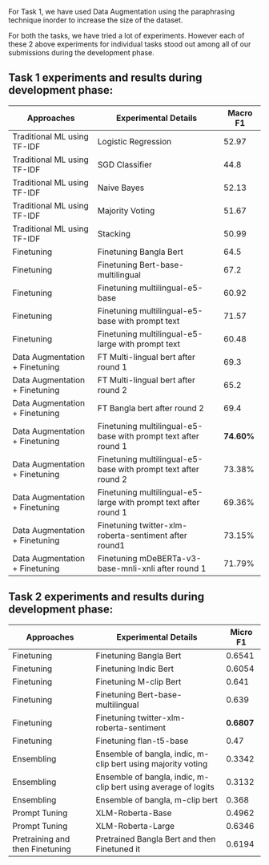 For Task 1, we have used Data Augmentation using the paraphrasing technique inorder to increase the size of the dataset.

For both the tasks, we have tried a lot of experiments. However each of these 2 above experiments for individual tasks stood out among all of our submissions during the development phase.


## Task 1 experiments and results during development phase: 

| Approaches                     | Experimental Details                                            | Macro F1 |
|--------------------------------|-----------------------------------------------------------------|----------|
| Traditional ML using TF-IDF | Logistic Regression | 52.97 |
| Traditional ML using TF-IDF | SGD Classifier      | 44.8  |
| Traditional ML using TF-IDF | Naive Bayes         | 52.13 |
| Traditional ML using TF-IDF | Majority Voting     | 51.67 |
| Traditional ML using TF-IDF | Stacking            | 50.99 |
| Finetuning                     | Finetuning Bangla Bert                                          | 64.5     |
| Finetuning                     | Finetuning Bert-base-multilingual                               | 67.2     |
| Finetuning                     | Finetuning multilingual-e5-base                                 | 60.92    |
| Finetuning                     | Finetuning multilingual-e5-base with prompt text                | 71.57    |
| Finetuning                     | Finetuning multilingual-e5-large with prompt text               | 60.48    |
| Data Augmentation + Finetuning | FT Multi-lingual bert after round 1                             | 69.3     |
| Data Augmentation + Finetuning | FT Multi-lingual bert after round 2                             | 65.2     |
| Data Augmentation + Finetuning | FT Bangla bert after round 2                                    | 69.4     |
| Data Augmentation + Finetuning | Finetuning multilingual-e5-base with prompt text after round 1  | **74.60%**   |
| Data Augmentation + Finetuning | Finetuning multilingual-e5-base with prompt text after round 2  | 73.38%   |
| Data Augmentation + Finetuning | Finetuning multilingual-e5-large with prompt text after round 1 | 69.36%   |
| Data Augmentation + Finetuning | Finetuning twitter-xlm-roberta-sentiment after round1           | 73.15%   |
| Data Augmentation + Finetuning | Finetuning mDeBERTa-v3-base-mnli-xnli after round 1             | 71.79%   |


## Task 2 experiments and results during development phase:

| Approaches                      | Experimental Details                                           | Micro F1 |
|---------------------------------|----------------------------------------------------------------|----------|
| Finetuning                      | Finetuning Bangla Bert                                         | 0.6541   |
| Finetuning                      | Finetuning Indic Bert                                          | 0.6054   |
| Finetuning                      | Finetuning M-clip Bert                                         | 0.641    |
| Finetuning                      | Finetuning Bert-base-multilingual                              | 0.639    |
| Finetuning                      | Finetuning twitter-xlm-roberta-sentiment                       | **0.6807**   |
| Finetuning                      | Finetuning flan-t5-base                                        | 0.47     |
| Ensembling                      | Ensemble of bangla, indic, m-clip bert using majority voting   | 0.3342   |
| Ensembling                      | Ensemble of bangla, indic, m-clip bert using average of logits | 0.3132   |
| Ensembling                      | Ensemble of bangla, m-clip bert                                | 0.368    |
| Prompt Tuning                   | XLM-Roberta-Base                                                    | 0.4962   |
| Prompt Tuning                   | XLM-Roberta-Large                                              | 0.6346   |
| Pretraining and then Finetuning | Pretrained Bangla Bert and then Finetuned it                   | 0.6194   |

